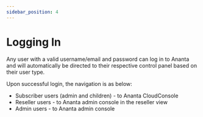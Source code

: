 ```yaml
---
sidebar_position: 4
---
```

# Logging In

Any user with a valid username/email and password can log in to Ananta and will automatically be directed to their respective control panel based on their user type.

Upon successful login, the navigation is as below:

- Subscriber users (admin and children) - to Ananta CloudConsole
- Reseller users - to Ananta admin console in the reseller view
- Admin users - to Ananta admin console





